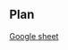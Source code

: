 ## Plan
[Google sheet](https://docs.google.com/spreadsheets/d/1HaL8F5bO2aDrxJhPGSrKgblHOZPiGdJEMieA01WnKMA/edit?usp=sharing)
